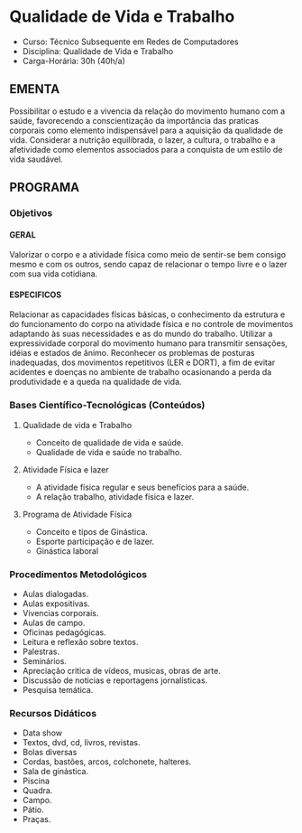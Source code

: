 # Qualidade de Vida e Trabalho 

* Curso: Técnico Subsequente em Redes de Computadores
* Disciplina: Qualidade de Vida e Trabalho
* Carga-Horária: 30h (40h/a)

## EMENTA

Possibilitar o estudo e a vivencia da relação do movimento humano com a saúde, favorecendo a
conscientização da importância das praticas corporais como elemento indispensável para a aquisição da
qualidade de vida. Considerar a nutrição equilibrada, o lazer, a cultura, o trabalho e a afetividade como
elementos associados para a conquista de um estilo de vida saudável.

## PROGRAMA
### Objetivos

#### GERAL
Valorizar o corpo e a atividade física como meio de sentir-se bem consigo mesmo e com os outros, sendo capaz
de relacionar o tempo livre e o lazer com sua vida cotidiana.

#### ESPECIFICOS
Relacionar as capacidades físicas básicas, o conhecimento da estrutura e do funcionamento do corpo na
atividade física e no controle de movimentos adaptando às suas necessidades e as do mundo do trabalho.
Utilizar a expressividade corporal do movimento humano para transmitir sensações, idéias e estados de ânimo.
Reconhecer os problemas de posturas inadequadas, dos movimentos repetitivos (LER e DORT), a fim de evitar
acidentes e doenças no ambiente de trabalho ocasionando a perda da produtividade e a queda na qualidade de
vida.
### Bases Científico-Tecnológicas (Conteúdos)

1. Qualidade de vida e Trabalho
    * Conceito de qualidade de vida e saúde.
    * Qualidade de vida e saúde no trabalho.

2. Atividade Física e lazer
    * A atividade física regular e seus benefícios para a saúde.
    * A relação trabalho, atividade física e lazer.

3. Programa de Atividade Física
    * Conceito e tipos de Ginástica.
    * Esporte participação e de lazer.
    * Ginástica laboral

### Procedimentos Metodológicos

* Aulas dialogadas.
* Aulas expositivas.
* Vivencias corporais.
* Aulas de campo.
* Oficinas pedagógicas.
* Leitura e reflexão sobre textos.
* Palestras.
* Seminários.
* Apreciação critica de vídeos, musicas, obras de arte.
* Discussão de noticias e reportagens jornalísticas.
* Pesquisa temática.
### Recursos Didáticos

* Data show
* Textos, dvd, cd, livros, revistas.
* Bolas diversas
* Cordas, bastões, arcos, colchonete, halteres.
* Sala de ginástica.
* Piscina
* Quadra.
* Campo.
* Pátio.
* Praças.
